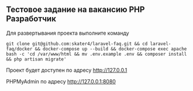 ## Тестовое задание на вакансию PHP Разработчик

Для развертывания проекта выполните команду

```shell
git clone git@github.com:skater4/laravel-faq.git && cd laravel-faq/docker && docker-compose up --build && docker-compose exec apache bash -c 'cd /var/www/html && mv .env.example .env && composer install && php artisan migrate'
```

Проект будет доступен по адресу http://127.0.0.1

PHPMyAdmin по адресу http://127.0.0.1:8080
